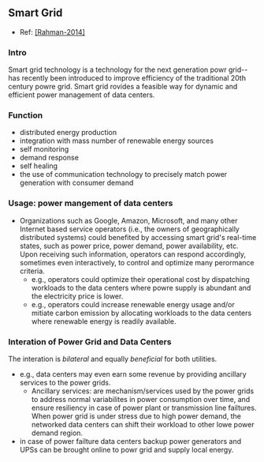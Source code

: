 ## Smart Grid

- Ref: [[Rahman-2014]](../papers/RahmanLK14_Survey-Geo-LoadBalancing.md)

### Intro
Smart grid technology is a technology for the next generation powr grid--has recently been introduced to improve efficiency of the traditional 20th century powre grid. Smart grid rovides a feasible way for dynamic and efficient power management of data centers.


### Function
- distributed energy production
- integration with mass number of renewable energy sources
- self monitoring
- demand response
- self healing
- the use of communication technology to precisely match power generation with consumer demand

### Usage: power mangement of data centers
- Organizations such as Google, Amazon, Microsoft, and many other Internet based service operators (i.e., the owners of geographically distributed systems) could benefited by accessing smart grid's real-time states, such as power price, power demand, power availability, etc. Upon receiving such information, operators can respond accordingly, sometimes even interactively, to control and optimize many perormance criteria. 
  - e.g., operators could optimize their operational cost by dispatching workloads to the data centers where powre supply is abundant and the electricity price is lower.
  - e.g., operators could increase renewable energy usage and/or mitiate carbon emission by allocating workloads to the data centers where renewable energy is readily available. 
  
### Interation of Power Grid and Data Centers
The interation is *bilateral* and equally *beneficial* for both utilities.
- e.g., data centers may even earn some revenue by providing ancillary services to the power grids. 
  - Ancillary services: are mechanism/services used by the power grids to address normal variabilites in power consumption over time, and ensure resiliency in case of power plant or transmission line failtures. When power grid is under stress due to high power demand, the networked data centers can shift their workload to other lowe power demand region.
- in case of power failture data centers backup power generators and UPSs can be brought online to powr grid and supply local energy.
    
  
  
